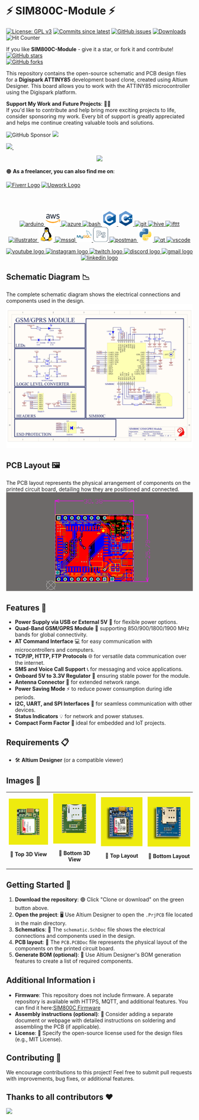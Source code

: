 # ⚡ SIM800C-Module ⚡
[![License: GPL v3](https://img.shields.io/badge/License-GPLv3-blue.svg)](https://www.gnu.org/licenses/gpl-3.0)
[![Commits since latest](https://img.shields.io/github/commits-since/yasir-shahzad/SIM800C-Module/latest)](https://github.com/yasir-shahzad/SIM800C-Module/commits/master) 
[![GitHub issues](https://img.shields.io/github/issues/yasir-shahzad/SIM800C-Module.svg)](https://github.com/yasir-shahzad/SIM800C-Module/issues) 
[![Downloads](https://img.shields.io/github/downloads/yasir-shahzad/SIM800C-Module/total.svg?maxAge=3600)](https://github.com/yasir-shahzad/SIM800C-Module/releases/latest) 
![Hit Counter](https://visitor-badge.laobi.icu/badge?page_id=yasir-shahzad_SIM800C-Module)

If you like **SIM800C-Module** - give it a star, or fork it and contribute!  
[![GitHub stars](https://img.shields.io/github/stars/yasir-shahzad/SIM800C-Module.svg?style=social&label=Star)](https://github.com/yasir-shahzad/SIM800C-Module/stargazers)  
[![GitHub forks](https://img.shields.io/github/forks/yasir-shahzad/SIM800C-Module.svg?style=social&label=Fork)](https://github.com/yasir-shahzad/SIM800C-Module/network)

This repository contains the open-source schematic and PCB design files for a **Digispark ATTINY85** development board clone, created using Altium Designer. This board allows you to work with the ATTINY85 microcontroller using the Digispark platform.

**Support My Work and Future Projects**:  🚀✨  
If you'd like to contribute and help bring more exciting projects to life, consider sponsoring my work. Every bit of support is greatly appreciated and helps me continue creating valuable tools and solutions.

![GitHub Sponsor](https://img.shields.io/github/sponsors/<yasir-shahzad>?label=Sponsor&logo=GitHub)
[![](https://img.shields.io/static/v1?label=Sponsor&message=%E2%9D%A4&logo=GitHub&color=%23fe8e86)](https://github.com/sponsors/<yasir-shahzad>)

<p align='left'>
 <a href="https://github.com/sponsors/yasir-shahzad">
    <img src="https://img.shields.io/badge/sponsor-30363D?style=for-the-badge&logo=GitHub-Sponsors&logoColor=#white" />
  </a>&nbsp;&nbsp;
</p>

<p align="center">
  <a href="https://github.com/sponsors/yasir-shahzad">
    <img width="100px" src="https://github.com/JamesIves/github-sponsors-readme-action/raw/dev/.github/assets/icon.png">
  </a>
</p>

🟠 **As a freelancer, you can also find me on**:

[![Fiverr Logo](https://img.shields.io/static/v1?message=Fiverr&logo=fiverr&label=&color=1DBF73&logoColor=white&labelColor=&style=for-the-badge)](https://www.fiverr.com/yasirshahzad786) 
[![Upwork Logo](https://img.shields.io/static/v1?message=Upwork&logo=upwork&label=&color=6FDA44&logoColor=white&labelColor=&style=for-the-badge)](https://www.upwork.com/freelancers/~01bf038fa9b5bfbbc2)

 <br>
 <br>
 
<p align="center">
  <a href="https://www.arduino.cc/" target="_blank" rel="noreferrer">
    <img src="https://cdn.worldvectorlogo.com/logos/arduino-1.svg" alt="arduino" width="40" height="40"/>
  </a>
  <a href="https://aws.amazon.com" target="_blank" rel="noreferrer">
    <img src="https://raw.githubusercontent.com/devicons/devicon/master/icons/amazonwebservices/amazonwebservices-original-wordmark.svg" alt="aws" width="40" height="40"/>
  </a>
  <a href="https://azure.microsoft.com/en-in/" target="_blank" rel="noreferrer">
    <img src="https://www.vectorlogo.zone/logos/microsoft_azure/microsoft_azure-icon.svg" alt="azure" width="40" height="40"/>
  </a>
  <a href="https://www.gnu.org/software/bash/" target="_blank" rel="noreferrer">
    <img src="https://www.vectorlogo.zone/logos/gnu_bash/gnu_bash-icon.svg" alt="bash" width="40" height="40"/>
  </a>
  <a href="https://www.cprogramming.com/" target="_blank" rel="noreferrer">
    <img src="https://raw.githubusercontent.com/devicons/devicon/master/icons/c/c-original.svg" alt="c" width="40" height="40"/>
  </a>
  <a href="https://www.w3schools.com/cpp/" target="_blank" rel="noreferrer">
    <img src="https://raw.githubusercontent.com/devicons/devicon/master/icons/cplusplus/cplusplus-original.svg" alt="cplusplus" width="40" height="40"/>
  </a>
  <a href="https://git-scm.com/" target="_blank" rel="noreferrer">
    <img src="https://www.vectorlogo.zone/logos/git-scm/git-scm-icon.svg" alt="git" width="40" height="40"/>
  </a>
  <a href="https://hive.apache.org/" target="_blank" rel="noreferrer">
    <img src="https://www.vectorlogo.zone/logos/apache_hive/apache_hive-icon.svg" alt="hive" width="40" height="40"/>
  </a>
  <a href="https://ifttt.com/" target="_blank" rel="noreferrer">
    <img src="https://www.vectorlogo.zone/logos/ifttt/ifttt-ar21.svg" alt="ifttt" width="40" height="40"/>
  </a>
  <a href="https://www.adobe.com/in/products/illustrator.html" target="_blank" rel="noreferrer">
    <img src="https://www.vectorlogo.zone/logos/adobe_illustrator/adobe_illustrator-icon.svg" alt="illustrator" width="40" height="40"/>
  </a>
  <a href="https://www.linux.org/" target="_blank" rel="noreferrer">
    <img src="https://raw.githubusercontent.com/devicons/devicon/master/icons/linux/linux-original.svg" alt="linux" width="40" height="40"/>
  </a>
  <a href="https://www.microsoft.com/en-us/sql-server" target="_blank" rel="noreferrer">
    <img src="https://www.svgrepo.com/show/303229/microsoft-sql-server-logo.svg" alt="mssql" width="40" height="40"/>
  </a>
  <a href="https://www.mysql.com/" target="_blank" rel="noreferrer">
    <img src="https://raw.githubusercontent.com/devicons/devicon/master/icons/mysql/mysql-original-wordmark.svg" alt="mysql" width="40" height="40"/>
  </a>
  <a href="https://www.photoshop.com/en" target="_blank" rel="noreferrer">
    <img src="https://raw.githubusercontent.com/devicons/devicon/master/icons/photoshop/photoshop-line.svg" alt="photoshop" width="40" height="40"/>
  </a>
  <a href="https://postman.com" target="_blank" rel="noreferrer">
    <img src="https://www.vectorlogo.zone/logos/getpostman/getpostman-icon.svg" alt="postman" width="40" height="40"/>
  </a>
  <a href="https://www.python.org" target="_blank" rel="noreferrer">
    <img src="https://raw.githubusercontent.com/devicons/devicon/master/icons/python/python-original.svg" alt="python" width="40" height="40"/>
  </a>
  <a href="https://www.qt.io/" target="_blank" rel="noreferrer">
    <img src="https://upload.wikimedia.org/wikipedia/commons/0/0b/Qt_logo_2016.svg" alt="qt" width="40" height="40"/>
  </a>
  <a href="https://code.visualstudio.com/" target="_blank" rel="noreferrer">
    <img src="https://cdn.jsdelivr.net/gh/devicons/devicon/icons/vscode/vscode-original.svg" alt="vscode" width="42" height="30"/>
  </a>
</p>


<div align="center">
<a href="https://www.youtube.com/@CircuitInnovate" target="_blank">
  <img src="https://img.shields.io/static/v1?message=Youtube&logo=youtube&label=&color=FF0000&logoColor=white&labelColor=&style=for-the-badge" height="35" alt="youtube logo" />
</a>
<a href="https://www.instagram.com/mastermind.pk/" target="_blank">
  <img src="https://img.shields.io/static/v1?message=Instagram&logo=instagram&label=&color=E4405F&logoColor=white&labelColor=&style=for-the-badge" height="35" alt="instagram logo"  />
</a>
<a href="https://x.com/themastermindpk" target="_blank">
  <img src="https://img.shields.io/static/v1?message=Twitch&logo=twitch&label=&color=9146FF&logoColor=white&labelColor=&style=for-the-badge" height="35" alt="twitch logo"  />
</a>
<a href="https://discord.com/users/maker_shih" target="_blank">
  <img src="https://img.shields.io/static/v1?message=Discord&logo=discord&label=&color=7289DA&logoColor=white&labelColor=&style=for-the-badge" height="35" alt="discord logo"  />
</a>
<a href="mailto:yasirshahzad918@gmail.com" target="_blank">
  <img src="https://img.shields.io/static/v1?message=Gmail&logo=gmail&label=&color=D14836&logoColor=white&labelColor=&style=for-the-badge" height="35" alt="gmail logo"  />
</a>
 <a href="https://www.linkedin.com/in/yasirshahzad18/" target="_blank">
   <img src="https://img.shields.io/static/v1?message=LinkedIn&logo=linkedin&label=&color=0077B5&logoColor=white&labelColor=&style=for-the-badge" height="35" alt="linkedin logo"  />
 </a>
</div>




## Schematic Diagram 📉  
The complete schematic diagram shows the electrical connections and components used in the design.  
![alt SIM800C Schematic Diagram](images/SIM800C-schematic.png)

## PCB Layout 🖼️  
The PCB layout represents the physical arrangement of components on the printed circuit board, detailing how they are positioned and connected.  
![alt SIM800C PCB Layout](images/SIM800C-PCB.png)


## Features 🌟

- **Power Supply via USB or External 5V** 🔌 for flexible power options.
- **Quad-Band GSM/GPRS Module** 📶 supporting 850/900/1800/1900 MHz bands for global connectivity.
- **AT Command Interface** 💻 for easy communication with microcontrollers and computers.
- **TCP/IP, HTTP, FTP Protocols** 🌐 for versatile data communication over the internet.
- **SMS and Voice Call Support** 📞 for messaging and voice applications.
- **Onboard 5V to 3.3V Regulator** 🔋 ensuring stable power for the module.
- **Antenna Connector** 📡 for extended network range.
- **Power Saving Mode** ⚡ to reduce power consumption during idle periods.
- **I2C, UART, and SPI Interfaces** 🔗 for seamless communication with other devices.
- **Status Indicators** 💡 for network and power statuses.
- **Compact Form Factor** 📏 ideal for embedded and IoT projects.




## Requirements 📋

- 🛠️ **Altium Designer** (or a compatible viewer)

## Images 📸

<table>
  <tr>
    <th>
        <a href="images/Top3D.png" target="_blank">
        <img src='images/Top3D.png' width='200px' alt='Top 3D View' /> </a>  
        <p>🔼 Top 3D View</p>
    </th>
    <th>
        <a href="images/Bottom3D.png" target="_blank">
        <img src='images/Bottom3D.png' width='200px' alt='Bottom 3D View' /> </a>
        <p>🔽 Bottom 3D View</p>
    </th>
    <th>
        <a href="images/Top_Layout.png" target="_blank">
        <img src='images/Top_Layout.png' width='200px' alt='Top Layout' /> </a>
        <p>🔼 Top Layout</p>
    </th>
    <th>
        <a href="images/Bottom_Layout.png" target="_blank">
        <img src='images/Bottom_Layout.png' width='200px' alt='Bottom Layout' /> </a>
        <p>🔽 Bottom Layout</p>
    </th>
  </tr>
</table>

## Getting Started 🚀

1. **Download the repository**: 🟢 Click "Clone or download" on the green button above.
2. **Open the project**: 🖥️ Use Altium Designer to open the `.PrjPCB` file located in the main directory.
3. **Schematics**: 📜 The `schematic.SchDoc` file shows the electrical connections and components used in the design.
4. **PCB layout**: 🧩 The `PCB.PCBDoc` file represents the physical layout of the components on the printed circuit board.
5. **Generate BOM (optional)**: 🛒 Use Altium Designer's BOM generation features to create a list of required components.

## Additional Information ℹ️

- **Firmware**: This repository does not include firmware. A separate repository is available with HTTPS, MQTT, and additional features. You can find it here:[SIM800C Firmware](https://github.com/yasir-shahzad/SIMCom-GSM)
- **Assembly instructions (optional)**: 🔧 Consider adding a separate document or webpage with detailed instructions on soldering and assembling the PCB (if applicable).
- **License**: 📄 Specify the open-source license used for the design files (e.g., MIT License).

## Contributing 🤝

We encourage contributions to this project! Feel free to submit pull requests with improvements, bug fixes, or additional features.

## Thanks to all contributors ❤️

 <a href="https://github.com/yasir-shahzad/SIM800C-Module/graphs/contributors">
   <img src="https://contrib.rocks/image?repo=yasir-shahzad/SIM800C-Module" />
 </a>